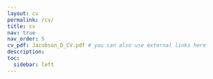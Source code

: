 ```yaml
---
layout: cv
permalink: /cv/
title: cv
nav: true
nav_order: 5
cv_pdf: Jacobson_D_CV.pdf # you can also use external links here
description: 
toc:
  sidebar: left
---
```

